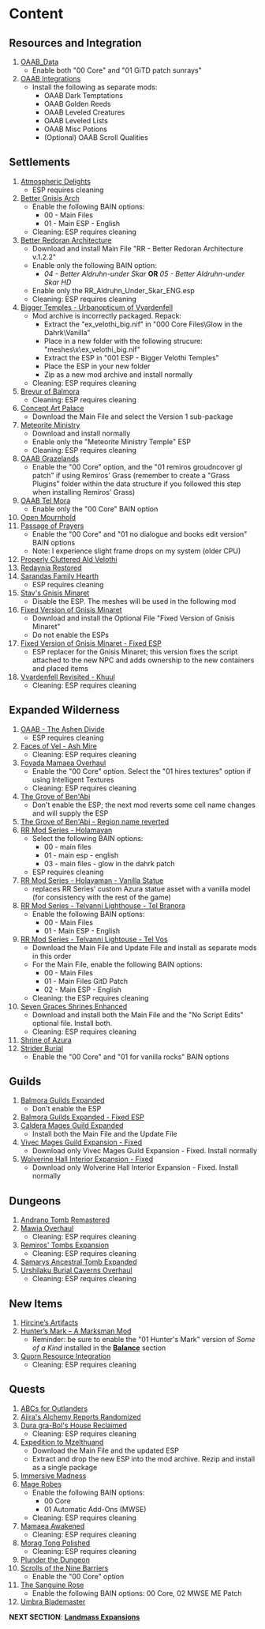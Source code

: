 # Content

## Resources and Integration
1. [OAAB_Data](https://www.nexusmods.com/morrowind/mods/49042)
	- Enable both "00 Core" and "01 GiTD patch sunrays"
1. [OAAB Integrations](https://www.nexusmods.com/morrowind/mods/49045)
	- Install the following as separate mods: 
		- OAAB Dark Temptations
		- OAAB Golden Reeds
		- OAAB Leveled Creatures
		- OAAB Leveled Lists
		- OAAB Misc Potions
		- (Optional) OAAB Scroll Qualities

## Settlements
1. [Atmospheric Delights](https://www.nexusmods.com/morrowind/mods/47472?)
	- ESP requires cleaning
1. [Better Gnisis Arch](https://www.nexusmods.com/morrowind/mods/46224?)
	- Enable the following BAIN options:
		- 00 - Main Files
		- 01 - Main ESP - English
	- Cleaning: ESP requires cleaning
1. [Better Redoran Architecture](https://www.nexusmods.com/morrowind/mods/43266?)
	- Download and install Main File "RR - Better Redoran Architecture v.1.2.2"
	- Enable only the following BAIN option:
		- *04 - Better Aldruhn-under Skar* **OR** *05 - Better Aldruhn-under Skar HD*
	- Enable only the RR_Aldruhn_Under_Skar_ENG.esp
	- Cleaning: ESP requires cleaning
1. [Bigger Temples - Urbanopticum of Vvardenfell](https://www.nexusmods.com/morrowind/mods/46184?)
	- Mod archive is incorrectly packaged. Repack:
		- Extract the "ex_velothi_big.nif" in "000 Core Files\Glow in the Dahrk\Vanilla" 
		- Place in a new folder with the following strucure: "meshes\x\ex_velothi_big.nif"
		- Extract the ESP in "001 ESP - Bigger Velothi Temples"
		- Place the ESP in your new folder
		- Zip as a new mod archive and install normally
	- Cleaning: ESP requires cleaning
1. [Brevur of Balmora](https://www.nexusmods.com/morrowind/mods/47557?)
	- Cleaning: ESP requires cleaning
1. [Concept Art Palace](https://www.nexusmods.com/morrowind/mods/48136?)
	- Download the Main File and select the Version 1 sub-package
1. [Meteorite Ministry](https://www.nexusmods.com/morrowind/mods/45506?)
	- Download and install normally
	- Enable only the "Meteorite Ministry Temple" ESP
	- Cleaning: ESP requires cleaning
1. [OAAB Grazelands](https://www.nexusmods.com/morrowind/mods/49075)
	- Enable the "00 Core" option, and the "01 remiros groudncover gl patch" if using Remiros' Grass (remember to create a "Grass Plugins" folder within the data structure if you followed this step when installing Remiros' Grass)
1. [OAAB Tel Mora](https://www.nexusmods.com/morrowind/mods/46177?)
	- Enable only the "00 Core" BAIN option
1. [Open Mournhold](https://www.nexusmods.com/morrowind/mods/44981?)
1. [Passage of Prayers](https://www.nexusmods.com/morrowind/mods/46786?)
	- Enable the "00 Core" and "01 no dialogue and books edit version" BAIN options
	- Note: I experience slight frame drops on my system (older CPU)
1. [Properly Cluttered Ald Velothi](https://www.nexusmods.com/morrowind/mods/48811?)
1. [Redaynia Restored](https://www.nexusmods.com/morrowind/mods/47646?)
1. [Sarandas Family Hearth](https://www.nexusmods.com/morrowind/mods/48056?)
	- ESP requires cleaning
1. [Stav's Gnisis Minaret](https://www.nexusmods.com/morrowind/mods/43237?)
	- Disable the ESP. The meshes will be used in the following mod
1. [Fixed Version of Gnisis Minaret](https://www.nexusmods.com/morrowind/mods/46184?)
	- Download and install the Optional File "Fixed Version of Gnisis Minaret"
	- Do not enable the ESPs
1. [Fixed Version of Gnisis Minaret - Fixed ESP](https://mega.nz/file/O14DRBjQ#VoipDGkDyy319TPofTxe5z6GCysaLoOwcPwXsK2U1_E)
	- ESP replacer for the Gnisis Minaret; this version fixes the script attached to the new NPC and adds ownership to the new containers and placed items
1. [Vvardenfell Revisited - Khuul](https://www.nexusmods.com/morrowind/mods/46614?)
	- Cleaning: ESP requires cleaning

## Expanded Wilderness
1. [OAAB - The Ashen Divide](https://www.nexusmods.com/morrowind/mods/49047)
	- ESP requires cleaning
1. [Faces of Vel - Ash Mire](https://www.nexusmods.com/morrowind/mods/44200?)
	- Cleaning: ESP requires cleaning
1. [Foyada Mamaea Overhaul](https://www.nexusmods.com/morrowind/mods/46424?)
	- Enable the "00 Core" option. Select the "01 hires textures" option if using Intelligent Textures	
	- Cleaning: ESP requires cleaning
1. [The Grove of Ben'Abi](https://www.nexusmods.com/morrowind/mods/46137?)
	- Don't enable the ESP; the next mod reverts some cell name changes and will supply the ESP
1. [The Grove of Ben'Abi - Region name reverted](https://mega.nz/file/Gl4TQBrR#YqRPilupBPUwneqR0lOs70IvXuBQ5xwbAw_bdGjpG74)
1. [RR Mod Series - Holamayan](https://www.nexusmods.com/morrowind/mods/43524?)
	- Select the following BAIN options:
		- 00 - main files
		- 01 - main esp - english
		- 03 - main files - glow in the dahrk patch
	- ESP requires cleaning
1. [RR Mod Series - Holayaman - Vanilla Statue](https://mega.nz/file/z1ZyzASS#Sxg_woC1TjGImgJP-CU6WVgTvaWn9q1tBcPHxa9F4u8)
	- replaces RR Series' custom Azura statue asset with a vanilla model (for consistency with the rest of the game)
1. [RR Mod Series - Telvanni Lighthouse - Tel Branora](https://www.nexusmods.com/morrowind/mods/42664?)
	- Enable the following BAIN options:
		- 00 - Main Files
		- 01 - Main ESP - English
1. [RR Mod Series - Telvanni Lightouse - Tel Vos](https://www.nexusmods.com/morrowind/mods/42744?)
	- Download the Main File and Update File and install as separate mods in this order
	- For the Main File, enable the following BAIN options:
		- 00 - Main Files
		- 01 - Main Files GitD Patch
		- 02 - Main ESP - English
	- Cleaning: the ESP requires cleaning
1. [Seven Graces Shrines Enhanced](https://www.nexusmods.com/morrowind/mods/46417?)
	- Download and install both the Main File and the "No Script Edits" optional file. Install both.
	- Cleaning: ESP requires cleaning
1. [Shrine of Azura](https://www.nexusmods.com/morrowind/mods/48278?)
1. [Strider Burial](https://www.nexusmods.com/morrowind/mods/47661?)
	- Enable the "00 Core" and "01 for vanilla rocks" BAIN options

## Guilds
1. [Balmora Guilds Expanded](https://www.nexusmods.com/morrowind/mods/46859?)
	- Don't enable the ESP
1. [Balmora Guilds Expanded - Fixed ESP](https://www.nexusmods.com/morrowind/mods/47700?)
1. [Caldera Mages Guild Expanded](https://www.nexusmods.com/morrowind/mods/45750?)
	- Install both the Main File and the Update File
1. [Vivec Mages Guild Expansion - Fixed](https://www.nexusmods.com/morrowind/mods/47700?)
	- Download only Vivec Mages Guild Expansion - Fixed. Install normally
1. [Wolverine Hall Interior Expansion - Fixed](https://www.nexusmods.com/morrowind/mods/47700?)
	- Download only Wolverine Hall Interior Expansion - Fixed. Install normally

## Dungeons
1. [Andrano Tomb Remastered](https://www.nexusmods.com/morrowind/mods/44672?)
1. [Mawia Overhaul](https://www.nexusmods.com/morrowind/mods/46884?)
	- Cleaning: ESP requires cleaning
1. [Remiros' Tombs Expansion](https://www.nexusmods.com/morrowind/mods/45616?)
	- Cleaning: ESP requires cleaning
1. [Samarys Ancestral Tomb Expanded](https://www.nexusmods.com/morrowind/mods/45612?)
1. [Urshilaku Burial Caverns Overhaul](https://www.nexusmods.com/morrowind/mods/48705?)
	- Cleaning: ESP requires cleaning

## New Items
1. [Hircine’s Artifacts](https://www.nexusmods.com/morrowind/mods/47671?)
1. [Hunter’s Mark – A Marksman Mod](https://www.nexusmods.com/morrowind/mods/46656?)
	- Reminder: be sure to enable the "01 Hunter's Mark" version of *Some of a Kind* installed in the [**Balance**](https://github.com/doublemoulinet/Morrowind-Modular-Mod-Guide/blob/master/BALANCE.md) section
1. [Quorn Resource Integration](https://www.nexusmods.com/morrowind/mods/43269?)
	- Cleaning: ESP requires cleaning
	
## Quests
1. [ABCs for Outlanders](https://www.nexusmods.com/morrowind/mods/46692?)
1. [Ajira's Alchemy Reports Randomized](https://www.nexusmods.com/morrowind/mods/47550?)
1. [Dura gra-Bol's House Reclaimed](https://www.nexusmods.com/morrowind/mods/46772?)
	- Cleaning: ESP requires cleaning
1. [Expedition to Mzelthuand](https://www.nexusmods.com/morrowind/mods/45229?)
	- Download the Main File and the updated ESP
	- Extract and drop the new ESP into the mod archive. Rezip and install as a single package
1. [Immersive Madness](https://www.nexusmods.com/morrowind/mods/44983?)
1. [Mage Robes](https://www.nexusmods.com/morrowind/mods/45739?)
	- Enable the following BAIN options:
		- 00 Core
		- 01 Automatic Add-Ons (MWSE)
	- Cleaning: ESP requires cleaning
1. [Mamaea Awakened](https://www.nexusmods.com/morrowind/mods/46096?)
	- Cleaning: ESP requires cleaning
1. [Morag Tong Polished](https://www.nexusmods.com/morrowind/mods/47041?)
	- Cleaning: ESP requires cleaning
1. [Plunder the Dungeon](https://www.nexusmods.com/morrowind/mods/46977?)
1. [Scrolls of the Nine Barriers](https://www.nexusmods.com/morrowind/mods/45831?)
	- Enable the "00 Core" option
1. [The Sanguine Rose](https://www.nexusmods.com/morrowind/mods/46214?)
	- Enable the following BAIN options: 00 Core, 02 MWSE ME Patch
1. [Umbra Blademaster](https://www.nexusmods.com/morrowind/mods/43275?)


**NEXT SECTION**:
[**Landmass Expansions**](https://github.com/doublemoulinet/Morrowind-Modular-Mod-Guide/blob/master/OPTIONAL.md)